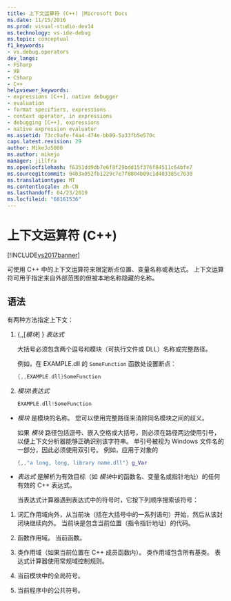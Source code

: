 ```yaml
---
title: 上下文运算符 (C++) |Microsoft Docs
ms.date: 11/15/2016
ms.prod: visual-studio-dev14
ms.technology: vs-ide-debug
ms.topic: conceptual
f1_keywords:
- vs.debug.operators
dev_langs:
- FSharp
- VB
- CSharp
- C++
helpviewer_keywords:
- expressions [C++], native debugger
- evaluation
- format specifiers, expressions
- context operator, in expressions
- debugging [C++], expressions
- native expression evaluator
ms.assetid: 73cc9afe-f4a4-474e-bb89-5a33fb5e570c
caps.latest.revision: 29
author: MikeJo5000
ms.author: mikejo
manager: jillfra
ms.openlocfilehash: f6351dd9db7e6f8f29bdd15f376f84511c64bfe7
ms.sourcegitcommit: 94b3a052fb1229c7e7f8804b09c1d403385c7630
ms.translationtype: MT
ms.contentlocale: zh-CN
ms.lasthandoff: 04/23/2019
ms.locfileid: "68161536"
---
```

# <a name="context-operator-c"></a>上下文运算符 (C++)
[!INCLUDE[vs2017banner](../includes/vs2017banner.md)]

可使用 C++ 中的上下文运算符来限定断点位置、变量名称或表达式。 上下文运算符可用于指定来自外部范围的但被本地名称隐藏的名称。  
  
## <a name="BKMK_Using_context_operators_to_specify_a_symbol"></a> 语法  
 有两种方法指定上下文：  
  
1. {,,[*模块*] } *表达式*  
  
     大括号必须包含两个逗号和模块（可执行文件或 DLL）名称或完整路径。  
  
     例如，在 EXAMPLE.dll 的 `SomeFunction` 函数处设置断点：  
  
    ```cpp  
    {,,EXAMPLE.dll}SomeFunction  
    ```  
  
2. *模块*!*表达式*  
  
    ```cpp  
    EXAMPLE.dll!SomeFunction  
    ```  
  
- *模块* 是模块的名称。 您可以使用完整路径来消除同名模块之间的歧义。  
  
   如果 *模块* 路径包括逗号、嵌入空格或大括号，则必须在路径两边使用引号，以便上下文分析器能够正确识别该字符串。 单引号被视为 Windows 文件名的一部分，因此必须使用双引号。 例如，应用于对象的  
  
  ```cpp  
  {,,"a long, long, library name.dll"} g_Var  
  ```  
  
- *表达式* 是解析为有效目标（如 *模块*中的函数名、变量名或指针地址）的任何有效的 C++ 表达式。  
  
  当表达式计算器遇到表达式中的符号时，它按下列顺序搜索该符号：  
  
1. 词汇作用域向外，从当前块（括在大括号中的一系列语句）开始，然后从该封闭块继续向外。 当前块是包含当前位置（指令指针地址）的代码。  
  
2. 函数作用域。 当前函数。  
  
3. 类作用域（如果当前位置在 C++ 成员函数内）。 类作用域包含所有基类。 表达式计算器使用常规域控制规则。  
  
4. 当前模块中的全局符号。  
  
5. 当前程序中的公共符号。

